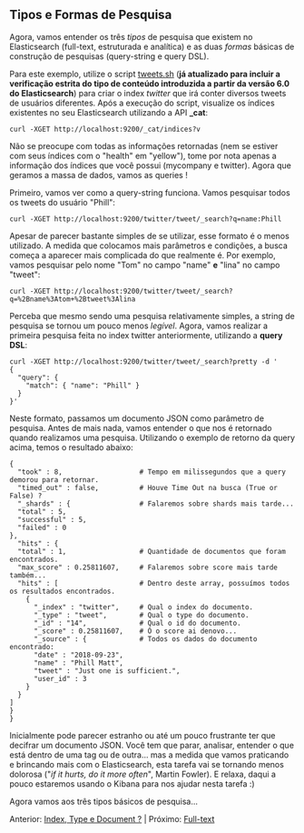 ## Tipos e Formas de Pesquisa

Agora, vamos entender os três _tipos_ de pesquisa que existem no Elasticsearch (full-text, estruturada e analítica) e as duas _formas_ básicas de construção de pesquisas (query-string e query DSL).

Para este exemplo, utilize o script [tweets.sh](/scripts/tweets.sh) (__já atualizado para incluir a verificação estrita do tipo de conteúdo introduzida a partir da versão 6.0 do Elasticsearch__) para criar o index _twitter_ que irá conter diversos tweets de usuários diferentes. Após a execução do script, visualize os índices existentes no seu Elasticsearch utilizando a API **_cat**:

```
curl -XGET http://localhost:9200/_cat/indices?v
```

Não se preocupe com todas as informações retornadas (nem se estiver com seus índices com o "health" em "yellow"), tome por nota apenas a informação dos índices que você possui (mycompany e twitter). Agora que geramos a massa de dados, vamos as queries !

Primeiro, vamos ver como a query-string funciona. Vamos pesquisar todos os tweets do usuário "Phill":

```
curl -XGET http://localhost:9200/twitter/tweet/_search?q=name:Phill
```

Apesar de parecer bastante simples de se utilizar, esse formato é o menos utilizado. A medida que colocamos mais parâmetros e condições, a busca começa a aparecer mais complicada do que realmente é. Por exemplo, vamos pesquisar pelo nome "Tom" no campo "name" __e__ "lina" no campo "tweet":

```
curl -XGET http://localhost:9200/twitter/tweet/_search?q=%2Bname%3Atom+%2Btweet%3Alina
```

Perceba que mesmo sendo uma pesquisa relativamente simples, a string de pesquisa se tornou um pouco menos _legível_. Agora, vamos realizar a primeira pesquisa feita no index twitter anteriormente, utilizando a __query DSL__:

```
curl -XGET http://localhost:9200/twitter/tweet/_search?pretty -d '
{
  "query": {
    "match": { "name": "Phill" }
  }
}'
```

Neste formato, passamos um documento JSON como parâmetro de pesquisa. Antes de mais nada, vamos entender o que nos é retornado quando realizamos uma pesquisa. Utilizando o exemplo de retorno da query acima, temos o resultado abaixo:

```
{
  "took" : 8,                 	# Tempo em milissegundos que a query demorou para retornar.
  "timed_out" : false,        	# Houve Time Out na busca (True or False) ?
  "_shards" : {               	# Falaremos sobre shards mais tarde...
  "total" : 5,
  "successful" : 5,
  "failed" : 0
},
  "hits" : {                
  "total" : 1,                	# Quantidade de documentos que foram encontrados.
  "max_score" : 0.25811607,   	# Falaremos sobre score mais tarde também...
  "hits" : [                  	# Dentro deste array, possuímos todos os resultados encontrados.
    {
      "_index" : "twitter",   	# Qual o index do documento.
      "_type" : "tweet",      	# Qual o type do documento.
      "_id" : "14",           	# Qual o id do documento.
      "_score" : 0.25811607,  	# Ó o score ai denovo...
      "_source" : {           	# Todos os dados do documento encontrado:
      "date" : "2018-09-23",
      "name" : "Phill Matt",
      "tweet" : "Just one is sufficient.",
      "user_id" : 3
    }
  }
]
}
}
```

Inicialmente pode parecer estranho ou até um pouco frustrante ter que decifrar um documento JSON. Você tem que parar, analisar, entender o que está dentro de uma tag ou de outra... mas a medida que vamos praticando e brincando mais com o Elasticsearch, esta tarefa vai se tornando menos dolorosa ("_if it hurts, do it more often_", Martin Fowler). E relaxa, daqui a pouco estaremos usando o Kibana para nos ajudar nesta tarefa :)

Agora vamos aos três tipos básicos de pesquisa...

Anterior: [Index, Type e Document ?](/pages/index_type_document.md) | Próximo: [Full-text](/pages/full-text.md)
